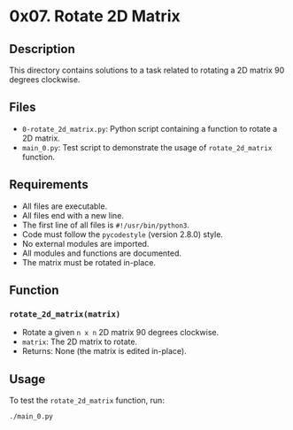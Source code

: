 # 0x07. Rotate 2D Matrix

## Description

This directory contains solutions to a task related to rotating a 2D matrix 90 degrees clockwise.

## Files

- `0-rotate_2d_matrix.py`: Python script containing a function to rotate a 2D matrix.
- `main_0.py`: Test script to demonstrate the usage of `rotate_2d_matrix` function.

## Requirements

- All files are executable.
- All files end with a new line.
- The first line of all files is `#!/usr/bin/python3`.
- Code must follow the `pycodestyle` (version 2.8.0) style.
- No external modules are imported.
- All modules and functions are documented.
- The matrix must be rotated in-place.

## Function

### `rotate_2d_matrix(matrix)`

- Rotate a given `n x n` 2D matrix 90 degrees clockwise.
- `matrix`: The 2D matrix to rotate.
- Returns: None (the matrix is edited in-place).

## Usage

To test the `rotate_2d_matrix` function, run:

```bash
./main_0.py
